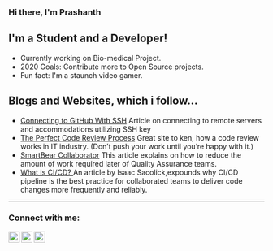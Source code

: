 ### Hi there, I'm Prashanth 

## I'm a Student and a Developer!
- Currently working on Bio-medical Project.
- 2020 Goals: Contribute more to Open Source projects.
- Fun fact: I'm a staunch video gamer. 

## Blogs and Websites, which i follow...
- [Connecting to GitHub With SSH](https://docs.github.com/en/github/authenticating-to-github/connecting-to-github-with-ssh) Article on connecting to remote servers and accommodations utilizing SSH key
- [The Perfect Code Review Process](https://medium.com/osedea/the-perfect-code-review-process-845e6ba5c31) Great site to ken, how a code review works in IT industry. (Don’t push your work until you’re happy with it.)
- [SmartBear Collaborator](https://smartbear.com/learn/code-review/what-is-code-review/) This article explains on how to reduce the amount of work required later of Quality Assurance teams.
- [What is CI/CD? ](https://www.infoworld.com/article/3271126/what-is-cicd-continuous-integration-and-continuous-delivery-explained.html) An article by Isaac Sacolick,expounds why CI/CD pipeline is the best practice for collaborated teams to deliver code changes more frequently and reliably.

---
### Connect with me:

[<img align="left" alt="" width="22px" src="https://cdn.jsdelivr.net/npm/simple-icons@v3/icons/twitter.svg" />](https://twitter.com/prashu_8055)
[<img align="left" alt="" width="22px" src="https://cdn.jsdelivr.net/npm/simple-icons@v3/icons/linkedin.svg" />](https://www.linkedin.com/in/prashanth030698/)
[<img align="left" alt="" width="22px" src="https://cdn.jsdelivr.net/npm/simple-icons@v3/icons/instagram.svg" />](https://www.instagram.com/nightmare_8055/?hl=en)

<br />


